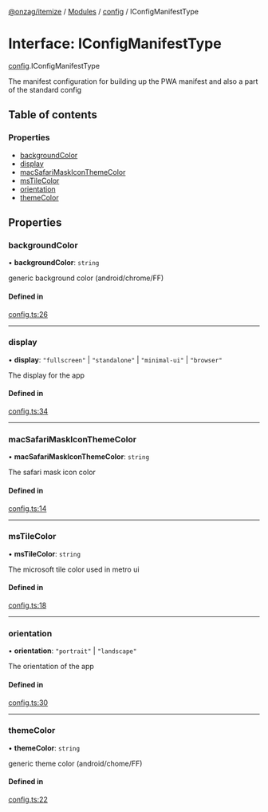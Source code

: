 [@onzag/itemize](../README.md) / [Modules](../modules.md) / [config](../modules/config.md) / IConfigManifestType

# Interface: IConfigManifestType

[config](../modules/config.md).IConfigManifestType

The manifest configuration for building up the PWA manifest
and also a part of the standard config

## Table of contents

### Properties

- [backgroundColor](config.IConfigManifestType.md#backgroundcolor)
- [display](config.IConfigManifestType.md#display)
- [macSafariMaskIconThemeColor](config.IConfigManifestType.md#macsafarimaskiconthemecolor)
- [msTileColor](config.IConfigManifestType.md#mstilecolor)
- [orientation](config.IConfigManifestType.md#orientation)
- [themeColor](config.IConfigManifestType.md#themecolor)

## Properties

### backgroundColor

• **backgroundColor**: `string`

generic background color (android/chrome/FF)

#### Defined in

[config.ts:26](https://github.com/onzag/itemize/blob/5c2808d3/config.ts#L26)

___

### display

• **display**: ``"fullscreen"`` \| ``"standalone"`` \| ``"minimal-ui"`` \| ``"browser"``

The display for the app

#### Defined in

[config.ts:34](https://github.com/onzag/itemize/blob/5c2808d3/config.ts#L34)

___

### macSafariMaskIconThemeColor

• **macSafariMaskIconThemeColor**: `string`

The safari mask icon color

#### Defined in

[config.ts:14](https://github.com/onzag/itemize/blob/5c2808d3/config.ts#L14)

___

### msTileColor

• **msTileColor**: `string`

The microsoft tile color used in metro ui

#### Defined in

[config.ts:18](https://github.com/onzag/itemize/blob/5c2808d3/config.ts#L18)

___

### orientation

• **orientation**: ``"portrait"`` \| ``"landscape"``

The orientation of the app

#### Defined in

[config.ts:30](https://github.com/onzag/itemize/blob/5c2808d3/config.ts#L30)

___

### themeColor

• **themeColor**: `string`

generic theme color (android/chome/FF)

#### Defined in

[config.ts:22](https://github.com/onzag/itemize/blob/5c2808d3/config.ts#L22)
